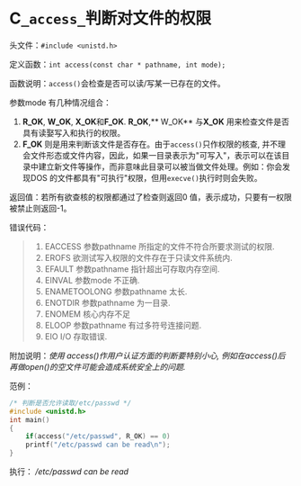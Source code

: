 # C`_access_`判断对文件的权限

头文件：`#include <unistd.h>`

定义函数：`int access(const char * pathname, int mode);`

函数说明：`access()`会检查是否可以读/写某一已存在的文件。

参数mode 有几种情况组合：
1. **R_OK**, **W_OK**, **X_OK**和**F_OK**. **R_OK**,** W_OK** 与**X_OK** 用来检查文件是否具有读娶写入和执行的权限。
2. **F_OK** 则是用来判断该文件是否存在。由于`access()`只作权限的核查, 并不理会文件形态或文件内容，因此，如果一目录表示为"可写入"，表示可以在该目录中建立新文件等操作，而非意味此目录可以被当做文件处理。例如：你会发现DOS 的文件都具有"可执行"权限，但用`execve()`执行时则会失败。

返回值：若所有欲查核的权限都通过了检查则返回0 值，表示成功，只要有一权限被禁止则返回-1。

错误代码：
> 1. EACCESS 参数pathname 所指定的文件不符合所要求测试的权限.
> 2. EROFS 欲测试写入权限的文件存在于只读文件系统内.
> 3. EFAULT 参数pathname 指针超出可存取内存空间.
> 4. EINVAL 参数mode 不正确.
> 5. ENAMETOOLONG 参数pathname 太长.
> 6. ENOTDIR 参数pathname 为一目录.
> 7. ENOMEM 核心内存不足
> 8. ELOOP 参数pathname 有过多符号连接问题.
> 9. EIO I/O 存取错误.

附加说明：*使用 access()作用户认证方面的判断要特别小心, 例如在access()后再做open()的空文件可能会造成系统安全上的问题.*

范例：
```c
/* 判断是否允许读取/etc/passwd */
#include <unistd.h>
int main()
{
    if(access("/etc/passwd", R_OK) == 0)
    printf("/etc/passwd can be read\n");
}
```

执行：
*/etc/passwd can be read*

